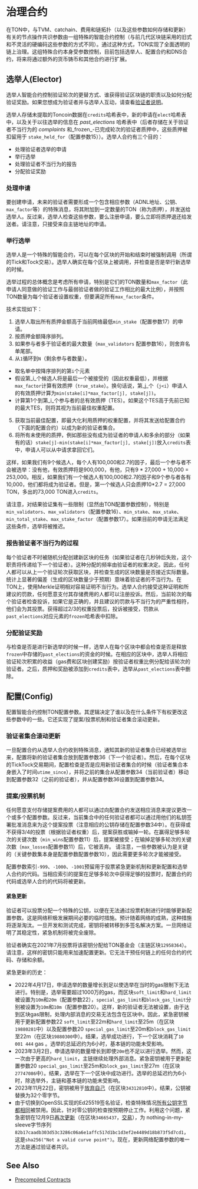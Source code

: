 # 治理合约

在TON中，与TVM、catchain、费用和链拓扑（以及这些参数如何存储和更新）有关的节点操作共识参数由一组特殊的智能合约控制（与前几代区块链采用的旧式和不灵活的硬编码这些参数的方式不同）。通过这种方式，TON实现了全面透明的链上治理。这组特殊合约本身受参数控制，目前包括选举人、配置合约和DNS合约，将来将通过额外的货币铸币和其他合约进行扩展。

## 选举人(Elector)

选举人智能合约控制验证轮次的更替方式、谁获得验证区块链的职责以及如何分配验证奖励。如果您想成为验证者并与选举人互动，请查看[验证者说明](https://ton.org/validator)。

选举人存储未提取的Toncoin数据在`credits`哈希表中，新的申请在`elect`哈希表中，以及关于以往选举的信息在 _past\_elections_ 哈希表中（后者存储在关于验证者不当行为的 _complaints_ 和_frozen_-已完成轮次的验证者质押中，这些质押被扣留用于 `stake_held_for`（配置参数15））。选举人合约有三个目的：

- 处理验证者选举的申请
- 举行选举
- 处理验证者不当行为的报告
- 分配验证奖励

### 处理申请

要创建申请，未来的验证者需要形成一个包含相应参数（ADNL地址、公钥、`max_factor`等）的特殊消息，将其附加到一定数量的TON（称为质押），并发送给选举人。反过来，选举人检查这些参数，要么注册申请，要么立即将质押退还给发送者。请注意，只接受来自主链地址的申请。

### 举行选举

选举人是一个特殊的智能合约，可以在每个区块的开始和结束时被强制调用（所谓的Tick和Tock交易）。选举人确实在每个区块上被调用，并检查是否是举行新选举的时候。

选举过程的总体概念是考虑所有申请，特别是它们的TON数量和`max_factor`（此申请人同意做的验证工作与最弱验证者做的验证工作相比的最大比例），并按照TON数量为每个验证者设置权重，但要满足所有`max_factor`条件。

技术实现如下：

1. 选举人取出所有质押金额高于当前网络最低`min_stake`（配置参数17）的申请。
2. 按质押金额降序排列。
3. 如果参与者多于验证者的最大数量（`max_validators` 配置参数16），则舍弃名单尾部。
4. 从`1`循环到`N`（剩余参与者数量）。

- 取名单中按降序排列的第`i`个元素
- 假设第_i_个候选人将是最后一个被接受的（因此权重最低），并根据`max_factor`计算有效质押（`true_stake`）。换句话说，第_j_个（`j<i`）申请人的有效质押计算为`min(stake[i]*max_factor[j], stake[j])`。
- 计算第1个到第_i_个参与者的总有效质押（TES）。如果这个TES高于先前已知的最大TES，则将其视为当前最佳权重配置。

5. 获取当前最佳配置，即最大化利用质押的权重配置，并将其发送给配置合约（下面的配置合约）以成为新的验证者集合。
6. 将所有未使用的质押，例如那些没有成为验证者的申请人和多余的部分（如果有的话）`stake[j]-min(stake[i]*max_factor[j], stake[j])`放入`credits`表中，申请人可以从中请求拿回它们。

这样，如果我们有9个候选人，每个人有100,000和2.7的因子，最后一个参与者不会被选举：没有他，有效质押将是900,000，有他，只有9 \* 27,000 + 10,000 = 253,000。相反，如果我们有一个候选人有100,000和2.7的因子和9个参与者各有10,000，他们都将成为验证者。但是，第一个候选人只会质押10\*2.7 = 27,000 TON，多出的73,000 TON进入`credits`。

请注意，对结果验证集有一些限制（显然由TON配置参数控制），特别是`min_validators`、`max_validators`（配置参数16）、`min_stake`、`max_stake`、`min_total_stake`、`max_stake_factor`（配置参数17）。如果目前的申请无法满足这些条件，选举将被推迟。

### 报告验证者不当行为的过程

每个验证者不时被随机分配创建新区块的任务（如果验证者在几秒钟后失败，这个职责将传递给下一个验证者）。这种分配的频率由验证者的权重决定。因此，任何人都可以从上一个验证轮次获取区块，并检查生成的区块数量是否接近实际数量。统计上显著的偏差（生成的区块数量少于预期）意味着验证者的不当行为。在TON上，使用Merkle证明相对容易证明不当行为。选举人合约接受这种证明和所建议的罚款，任何愿意支付其存储费用的人都可以注册投诉。然后，当前轮次的每个验证者检查投诉，如果它是正确的，并且建议的罚款与不当行为的严重性相符，他们会为其投票。获得超过2/3的权重投票后，投诉被接受，罚款从`past_elections`对应元素的`frozen`哈希表中扣除。

### 分配验证奖励

与检查是否是进行新选举的时候一样，选举人在每个区块中都会检查是否是释放`frozen`中存储的`past_elections`的资金的时候。在相应的区块中，选举人将相应验证轮次积累的收益（gas费和区块创建奖励）按验证者权重比例分配给该轮次的验证者。之后，质押和奖励被添加到`credits`表中，选举从`past_elections`表中删除。

## 配置(Config)

配置智能合约控制TON配置参数。其逻辑决定了谁以及在什么条件下有权更改这些参数中的一些。它还实现了提案/投票机制和验证者集合滚动更新。

### 验证者集合滚动更新

一旦配置合约从选举人合约收到特殊消息，通知其新的验证者集合已经被选举出来，配置将新的验证者集合放到配置参数36（下一个验证者）。然后，在每个区块的TickTock交易期间，配置检查是否是应用新验证者集合的时候（验证者集合本身嵌入了时间`utime_since`），并将之前的集合从配置参数34（当前验证者）移动到配置参数32（之前的验证者），并从配置参数36设置到配置参数34。

### 提案/投票机制

任何愿意支付存储提案费用的人都可以通过向配置合约发送相应消息来提议更改一个或多个配置参数。反过来，当前集合中的任何验证者都可以通过用他们的私钥签署批准消息来为这个提案投票（注意相应的公钥存储在配置参数34中）。在获得或不获得3/4的投票（根据验证者权重）后，提案获胜或输掉一轮。在赢得足够多轮次的关键次数（`min_wins`配置参数11）后，提案被接受；在输掉足够多轮次的关键次数（`max_losses`配置参数11）后，它被丢弃。
请注意，一些参数被认为是关键的（关键参数集本身是配置参数配置参数10），因此需要更多轮次才能被接受。

配置参数索引`-999`、`-1000`、`-1001`预留用于投票紧急更新机制和更新配置和选举人合约的代码。当相应索引的提案在足够多轮次中获得足够的投票时，配置合约的代码或选举人合约的代码将被更新。

#### 紧急更新

验证者可以投票分配一个特殊的公钥，以便在无法通过投票机制进行时能够更新配置参数。这是网络积极发展期间必要的临时措施。预计随着网络的成熟，这种措施将逐渐淘汰。一旦开发和测试完成，密钥将被转移到多签名解决方案。一旦网络证明了其稳定性，紧急机制将被完全废除。

验证者确实在2021年7月投票将该密钥分配给TON基金会（主链区块`12958364`）。请注意，这样的密钥只能用来加速配置更新。它无法干预任何链上的任何合约的代码、存储和余额。

紧急更新的历史：

- 2022年4月17日，申请选举的数量增长到足以使选举在当时的gas限制下无法进行。特别是，选举需要超过1000万的gas，而区块`soft_limit`和`hard_limit`被设置为`10m`和`20m`（配置参数22），`special_gas_limit`和`block_gas_limit`分别被设置为`10m`和`10m`（配置参数20）。这样，新的验证者无法被设置，由于达到区块gas限制，处理内部消息的交易无法包含在区块中。因此，紧急密钥被用于更新配置参数22 `soft_limit`至22m和`hard_limit`至25m（在区块`19880281`中）以及配置参数20 `special_gas_limit`至20m和`block_gas_limit`至22m（在区块`19880300`中）。结果，选举成功进行，下一个区块消耗了`10 001 444` gas 。选举的总延迟约为6小时，基本链的功能未受影响。
- 2023年3月2日，申请选举的数量增长到即使`20m`也不足以进行选举。然而，这一次由于更高的`hard_limit`，主链继续处理外部消息。紧急密钥被用于更新配置参数20 `special_gas_limit`至25m和`block_gas_limit`至27m（在区块`27747086`中）。结果，选举在下一个区块中成功进行。选举的总延迟约为6小时，除选举外，主链和基本链的功能未受影响。
- 2023年11月22日，密钥被用于[放弃自己](https://t.me/tonblockchain/221)（在区块`34312810`中）。结果，公钥被替换为32个零字节。
- 由于切换到OpenSSL实现的Ed25519签名验证，检查特殊情况[所有公钥字节都相同](https://github.com/ton-blockchain/ton/blob/7fcf26771748338038aec4e9ec543dc69afeb1fa/crypto/ellcurve/Ed25519.cpp#L57C1-L57C1)被禁用。因此，针对零公钥的检查按预期停止工作。利用这个问题，紧急密钥在12月9日[再次更新](https://t.me/tonstatus/80)（在区块`34665437`，[交易](https://tonscan.org/tx/MU%2FNmSFkC0pJiCi730Fmt6PszBooRZkzgiQMv0sExfY=)），为 nothing-in-my-sleeve字节序列`82b17caadb303d53c3286c06a6e1affc517d1bc1d3ef2e4489d18b873f5d7cd1`，这是`sha256("Not a valid curve point")`。现在，更新网络配置参数的唯一方法是通过验证者共识。

## See Also

- [Precompiled Contracts](/develop/smart-contracts/core-contracts/precompiled)
